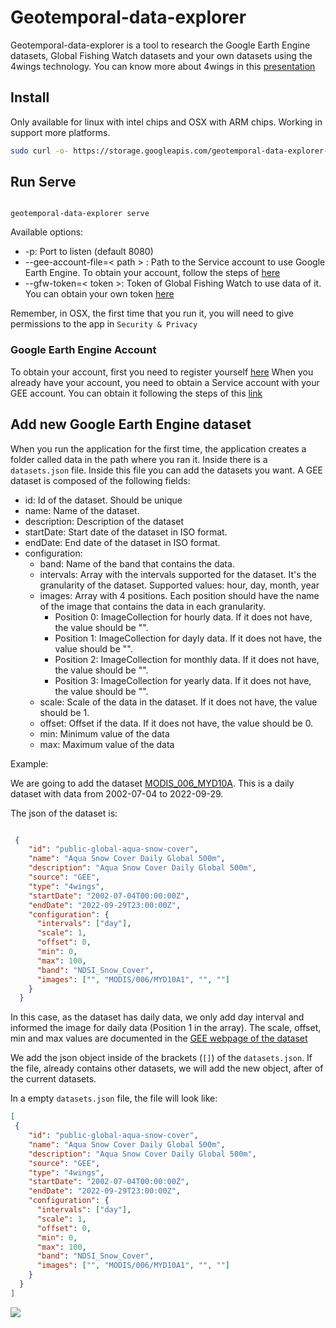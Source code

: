 # Geotemporal-data-explorer

Geotemporal-data-explorer is a tool to research the Google Earth Engine datasets, Global Fishing Watch datasets and your own datasets using the 4wings technology. You can know more about 4wings in this [presentation](https://docs.google.com/presentation/d/1OJCg2zJp0zEVcYJ6Z4ePywy0oO59FnZ2aPUXp7LB4sc/edit?usp=sharing)

## Install

Only available for linux with intel chips and OSX with ARM chips. Working in support more platforms.

```bash
sudo curl -o- https://storage.googleapis.com/geotemporal-data-explorer-releases/install-last.sh | sudo bash
```

## Run Serve

```

geotemporal-data-explorer serve

````

Available options:

* -p: Port to listen (default 8080)
* --gee-account-file=< path > : Path to the Service account to use Google Earth Engine. To obtain your account, follow the steps of [here](#google-earth-engine-account)
* --gfw-token=< token >: Token of Global Fishing Watch to use data of it. You can obtain your own token [here](https://globalfishingwatch.org/ocean-engine/tokens)

Remember, in OSX, the first time that you run it, you will need to give permissions to the app in `Security & Privacy`

### Google Earth Engine Account

To obtain your account, first you need to register yourself [here](https://earthengine.google.com/) 
When you already have your account, you need to obtain a Service account with your GEE account. You can obtain it
following the steps of this [link](https://developers.google.com/earth-engine/guides/service_account)


## Add new Google Earth Engine dataset

When you run the application for the first time, the application creates a folder called data in the path where you ran it. Inside there is a `datasets.json` file. Inside this file you can add the datasets you want.
A GEE dataset is composed of the following fields:

* id: Id of the dataset. Should be unique
* name: Name of the dataset.
* description: Description of the dataset
* startDate: Start date of the dataset in ISO format.
* endDate: End date of the dataset in ISO format.
* configuration:
  * band: Name of the band that contains the data.
  * intervals: Array with the intervals supported for the dataset. It's the granularity of the dataset. Supported values: hour, day, month, year
  * images: Array with 4 positions. Each position should have the name of the image that contains the data in each granularity. 
    * Position 0: ImageCollection for hourly data. If it does not have, the value should be "".
    * Position 1: ImageCollection for dayly data. If it does not have, the value should be "".
    * Position 2: ImageCollection for monthly data. If it does not have, the value should be "".
    * Position 3: ImageCollection for yearly data. If it does not have, the value should be "".
  * scale: Scale of the data in the dataset. If it does not have, the value should be 1.
  * offset: Offset if the data. If it does not have, the value should be 0.
  * min: Minimum value of the data
  * max: Maximum value of the data
  
Example:

We are going to add the dataset [MODIS_006_MYD10A](https://developers.google.com/earth-engine/datasets/catalog/MODIS_006_MYD10A1). This is a daily dataset with data from 2002-07-04 to 2022-09-29.

The json of the dataset is:

```json

 {
    "id": "public-global-aqua-snow-cover",
    "name": "Aqua Snow Cover Daily Global 500m",
    "description": "Aqua Snow Cover Daily Global 500m",
    "source": "GEE",
    "type": "4wings",
    "startDate": "2002-07-04T00:00:00Z",
    "endDate": "2022-09-29T23:00:00Z",
    "configuration": {
      "intervals": ["day"],
      "scale": 1,
      "offset": 0,
      "min": 0,
      "max": 100,
      "band": "NDSI_Snow_Cover",
      "images": ["", "MODIS/006/MYD10A1", "", ""]
    }
  }

```

In this case, as the dataset has daily data, we only add day interval and informed the image for daily data (Position 1 in the array). The scale, offset, min and max values are documented in the [GEE webpage of the dataset](https://developers.google.com/earth-engine/datasets/catalog/MODIS_006_MYD10A1#bands)

We add the json object inside of the brackets (`[]`) of the `datasets.json`. If the file, already contains other datasets, we will add the new object, after of the current datasets.

In a empty `datasets.json` file, the file will look like:

```json
[
 {
    "id": "public-global-aqua-snow-cover",
    "name": "Aqua Snow Cover Daily Global 500m",
    "description": "Aqua Snow Cover Daily Global 500m",
    "source": "GEE",
    "type": "4wings",
    "startDate": "2002-07-04T00:00:00Z",
    "endDate": "2022-09-29T23:00:00Z",
    "configuration": {
      "intervals": ["day"],
      "scale": 1,
      "offset": 0,
      "min": 0,
      "max": 100,
      "band": "NDSI_Snow_Cover",
      "images": ["", "MODIS/006/MYD10A1", "", ""]
    }
  }
]
```

![](https://github.com/GlobalFishingWatch/geotemporal-data-explorer/doc/demo-custom-gee.gif)
